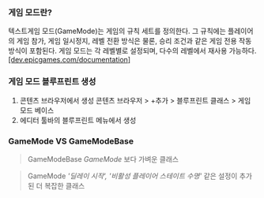 <h3 id="게임-모드란">게임 모드란?</h3>
<p>텍스트게임 모드(GameMode)는 게임의 규칙 세트를 정의한다. 그 규칙에는 플레이어의 게임 참가, 게임 일시정지, 레벨 전환 방식은 물론, 승리 조건과 같은 게임 전용 작동방식이 포함된다. 게임 모드는 각 레벨별로 설정되며, 다수의 레벨에서 재사용 가능하다. <a href="https://dev.epicgames.com/documentation/ko-kr/unreal-engine/setting-up-a-game-mode-in-unreal-engine">[dev.epicgames.com/documentation]</a></p>
<h3 id="게임-모드-블루프린트-생성">게임 모드 블루프린트 생성</h3>
<ol>
<li>콘텐츠 브라우저에서 생성
콘텐츠 브라우저 &gt; +추가 &gt; 블루프린트 클래스 &gt; 게임 모드 베이스<img alt="" src="https://velog.velcdn.com/images/ldsldy/post/70ff70ee-e972-4a9a-8543-68a0dde877bc/image.png" /></li>
<li>에디터 툴바의 블루프린트 메뉴에서 생성
<img alt="" src="https://velog.velcdn.com/images/ldsldy/post/9f1704cb-a4b2-4c10-9f55-a8d14619bdc4/image.png" /></li>
</ol>
<h3 id="gamemode-vs-gamemodebase">GameMode VS GameModeBase</h3>
<blockquote>
<p>GameModeBase
<em>GameMode</em> 보다 가벼운 클래스</p>
</blockquote>
<blockquote>
<p>GameMode 
<em>'딜레이 시작', '비활성 플레이어 스테이트 수명'</em>  같은 설정이 추가된 더 복잡한 클래스<img alt="" src="https://velog.velcdn.com/images/ldsldy/post/738fa1ab-725a-4e2d-b461-7822a54c20eb/image.png" /></p>
</blockquote>